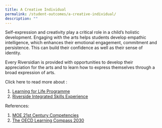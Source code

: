 ```yaml
---
title: A Creative Individual
permalink: /student-outcomes/a-creative-individual/
description: ""
---
```

Self-expression and creativity play a critical role in a child’s holistic development. Engaging with the arts helps students develop empathic intelligence, which enhances their emotional engagement, commitment and persistence. This can build their confidence as well as their sense of identity.

  

Every Riversidian is provided with opportunities to develop their appreciation for the arts and to learn how to express themselves through a broad expression of arts.

Click here to read more about :
1. [Learning for Life Programme](/the-riverside-experience/learning-for-life-programme)
2. [Riverside Integrated Skills Experience
](/the-riverside-experience/riverside-integrated-skills-experience)

References:

1.  [MOE 21st Century Competencies](https://www.moe.gov.sg/education-in-sg/21st-century-competencies#:~:text=21st%20Century%20Competencies%20for%20a,Communication%2C%20Collaboration%20and%20Information%20Skills)
2.  [The OECD Learning Compass 2030](https://www.oecd.org/education/2030-project/teaching-and-learning/learning/learning-compass-2030/)